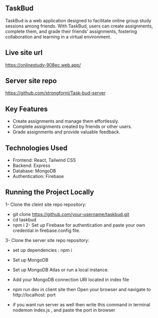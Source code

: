 ## TaskBud
TaskBud is a web application designed to facilitate online group study sessions among friends. With TaskBud, users can create assignments, complete them, and grade their friends' assignments, fostering collaboration and learning in a virtual environment.
## Live site url
https://onlinestudy-908ec.web.app/

## Server site repo

https://github.com/strongfornt/Task-bud-server
## Key Features

 - Create assignments and manage them effortlessly.
 - Complete assignments created by friends or other users.
 - Grade assignments and provide valuable feedback.
## Technologies Used

- Frontend: React, Tailwind CSS
- Backend: Express
- Database: MongoDB
- Authentication: Firebase



## Running the Project Locally

1- Clone the cleint site repo repository:
- git clone https://github.com/your-username/taskbud.git
- cd taskbud
- npm i
2- Set up Firebase for authentication and paste your own credential in firebase.config file.

3- Clone the server site repo repository:
 - set up dependencies : npm i
 - Set up MongoDB
 - Set up MongoDB Atlas or run a local instance.
 - Add your MongoDB connection URI located in index file

- npm run dev in client site  then Open your browser and navigate to http://localhost: port
- if you want run server as well then write this command in terminal  nodemon index.js , and paste the port in browser

